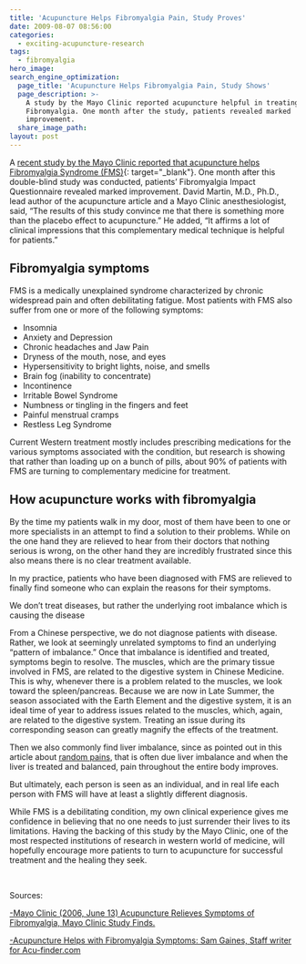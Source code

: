 ```yaml
---
title: 'Acupuncture Helps Fibromyalgia Pain, Study Proves'
date: 2009-08-07 08:56:00
categories:
  - exciting-acupuncture-research
tags:
  - fibromyalgia
hero_image:
search_engine_optimization:
  page_title: 'Acupuncture Helps Fibromyalgia Pain, Study Shows'
  page_description: >-
    A study by the Mayo Clinic reported acupuncture helpful in treating
    Fibromyalgia. One month after the study, patients revealed marked
    improvement.
  share_image_path:
layout: post
---
```


A [recent study by the Mayo Clinic reported that acupuncture helps Fibromyalgia Syndrome (FMS)](http://backandneck.about.com/od/chronicpainconditions/p/fibromyalgiaacu.htm "Study shows acupuncture helps fibromyalgia"){: target="_blank"}. One month after this double-blind study was conducted, patients’ Fibromyalgia Impact Questionnaire revealed marked improvement. David Martin, M.D., Ph.D., lead author of the acupuncture article and a Mayo Clinic anesthesiologist, said, “The results of this study convince me that there is something more than the placebo effect to acupuncture.” He added, “It affirms a lot of clinical impressions that this complementary medical technique is helpful for patients.”

## Fibromyalgia symptoms

FMS is a medically unexplained syndrome characterized by chronic widespread pain and often debilitating fatigue. Most patients with FMS also suffer from one or more of the following symptoms:

* Insomnia
* Anxiety and Depression
* Chronic headaches and Jaw Pain
* Dryness of the mouth, nose, and eyes
* Hypersensitivity to bright lights, noise, and smells
* Brain fog (inability to concentrate)
* Incontinence
* Irritable Bowel Syndrome
* Numbness or tingling in the fingers and feet
* Painful menstrual cramps
* Restless Leg Syndrome

Current Western treatment mostly includes prescribing medications for the various symptoms associated with the condition, but research is showing that rather than loading up on a bunch of pills, about 90% of patients with FMS are turning to complementary medicine for treatment.

## How acupuncture works with fibromyalgia

By the time my patients walk in my door, most of them have been to one or more specialists in an attempt to find a solution to their problems. While on the one hand they are relieved to hear from their doctors that nothing serious is wrong, on the other hand they are incredibly frustrated since this also means there is no clear treatment available.

In my practice, patients who have been diagnosed with FMS are relieved to finally find someone who can explain the reasons for their symptoms.

We don’t treat diseases, but rather the underlying root imbalance which is causing the disease

From a Chinese perspective, we do not diagnose patients with disease. Rather, we look at seemingly unrelated symptoms to find an underlying “pattern of imbalance.” Once that imbalance is identified and treated, symptoms begin to resolve. The muscles, which are the primary tissue involved in FMS, are related to the digestive system in Chinese Medicine. This is why, whenever there is a problem related to the muscles, we look toward the spleen/pancreas. Because we are now in Late Summer, the season associated with the Earth Element and the digestive system, it is an ideal time of year to address issues related to the muscles, which, again, are related to the digestive system. Treating an issue during its corresponding season can greatly magnify the effects of the treatment.

Then we also commonly find liver imbalance, since as pointed out in this article about [random pains](http://www.wisdomwaysacupuncture.com/2012/04/25/avoid-random-pains-by-keeping-your-liver-healthy/), that is often due liver imbalance and when the liver is treated and balanced, pain throughout the entire body improves.

But ultimately, each person is seen as an individual, and in real life each person with FMS will have at least a slightly different diagnosis.

While FMS is a debilitating condition, my own clinical experience gives me confidence in believing that no one needs to just surrender their lives to its limitations. Having the backing of this study by the Mayo Clinic, one of the most respected institutions of research in western world of medicine, will hopefully encourage more patients to turn to acupuncture for successful treatment and the healing they seek.

&nbsp;

Sources:

[-Mayo Clinic (2006, June 13) Acupuncture Relieves Symptoms of Fibromyalgia, Mayo Clinic Study Finds.](http://www.sciencedaily.com/releases/2006/06/060614000759.htm "Acupuncture Relieves Fibromyalgia")

[-Acupuncture Helps with Fibromyalgia Symptoms: Sam Gaines, Staff writer for Acu-finder.com](https://www.acufinder.com/Acupuncture+Information/Detail/Acupuncture+Helps+with+Fibromyalgia+Symptoms "Acupuncture for fibromyalgia")